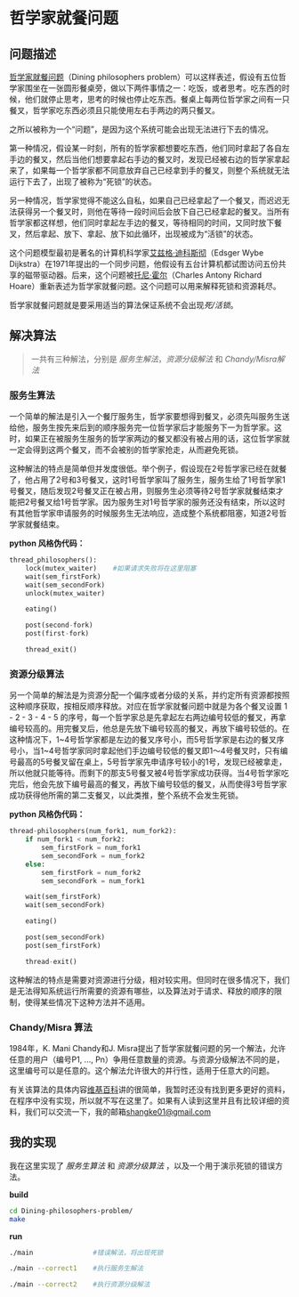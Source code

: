 # 哲学家就餐问题

## 问题描述

[哲学家就餐问题](https://zh.wikipedia.org/wiki/%E5%93%B2%E5%AD%A6%E5%AE%B6%E5%B0%B1%E9%A4%90%E9%97%AE%E9%A2%98)（Dining philosophers problem）可以这样表述，假设有五位哲学家围坐在一张圆形餐桌旁，做以下两件事情之一：吃饭，或者思考。吃东西的时候，他们就停止思考，思考的时候也停止吃东西。餐桌上每两位哲学家之间有一只餐叉，哲学家吃东西必须且只能使用左右手两边的两只餐叉。

之所以被称为一个“问题”，是因为这个系统可能会出现无法进行下去的情况。

第一种情况，假设某一时刻，所有的哲学家都想要吃东西，他们同时拿起了各自左手边的餐叉，然后当他们想要拿起右手边的餐叉时，发现已经被右边的哲学家拿起来了，如果每一个哲学家都不同意放弃自己已经拿到手的餐叉，则整个系统就无法运行下去了，出现了被称为“死锁”的状态。

另一种情况，哲学家觉得不能这么自私，如果自己已经拿起了一个餐叉，而迟迟无法获得另一个餐叉时，则他在等待一段时间后会放下自己已经拿起的餐叉。当所有哲学家都这样想，他们同时拿起左手边的餐叉，等待相同的时间，又同时放下餐叉，然后拿起、放下、拿起、放下如此循环，出现被成为“活锁”的状态。

这个问题模型最初是著名的计算机科学家[艾兹格·迪科斯彻](https://zh.wikipedia.org/wiki/%E8%89%BE%E5%85%B9%E6%A0%BC%C2%B7%E8%BF%AA%E7%A7%91%E6%96%AF%E5%BD%BB)（Edsger Wybe Dijkstra）在1971年提出的一个同步问题，他假设有五台计算机都试图访问五份共享的磁带驱动器。后来，这个问题被[托尼·霍尔](https://zh.wikipedia.org/wiki/%E6%89%98%E5%B0%BC%C2%B7%E9%9C%8D%E7%88%BE)（Charles Antony Richard Hoare）重新表述为哲学家就餐问题。这个问题可以用来解释死锁和资源耗尽。

哲学家就餐问题就是要采用适当的算法保证系统不会出现*死/活锁*。

## 解决算法

> 一共有三种解法，分别是 *服务生解法*，*资源分级解法* 和 *Chandy/Misra解法*

### 服务生算法

一个简单的解法是引入一个餐厅服务生，哲学家要想得到餐叉，必须先叫服务生送给他，服务生按先来后到的顺序服务完一位哲学家后才能服务下一为哲学家。这时，如果正在被服务生服务的哲学家两边的餐叉都没有被占用的话，这位哲学家就一定会得到这两个餐叉，而不会被别的哲学家抢走，从而避免死锁。

这种解法的特点是简单但并发度很低。举个例子，假设现在2号哲学家已经在就餐了，他占用了2号和3号餐叉，这时1号哲学家叫了服务生，服务生给了1号哲学家1号餐叉，随后发现2号餐叉正在被占用，则服务生必须等待2号哲学家就餐结束才能把2号餐叉给1号哲学家。因为服务生对1号哲学家的服务还没有结束，所以这时有其他哲学家申请服务的时候服务生无法响应，造成整个系统都阻塞，知道2号哲学家就餐结束。

**python 风格伪代码：**

```python
thread_philosophers():
    lock(mutex_waiter)    #如果请求失败将在这里阻塞
    wait(sem_firstFork)
    wait(sem_secondFork)
    unlock(mutex_waiter)

    eating()

    post(second-fork)
    post(first-fork)

    thread_exit()
```

### 资源分级算法

另一个简单的解法是为资源分配一个偏序或者分级的关系，并约定所有资源都按照这种顺序获取，按相反顺序释放。对应在哲学家就餐问题中就是为各个餐叉设置 1 - 2 - 3 - 4 - 5 的序号，每一个哲学家总是先拿起左右两边编号较低的餐叉，再拿编号较高的。用完餐叉后，他总是先放下编号较高的餐叉，再放下编号较低的。在这种情况下，1~4号哲学家都是左边的餐叉序号小，而5号哲学家是右边的餐叉序号小，当1~4号哲学家同时拿起他们手边编号较低的餐叉即1～4号餐叉时，只有编号最高的5号餐叉留在桌上，5号哲学家先申请序号较小的1号，发现已经被拿走，所以他就只能等待。而剩下的那支5号餐叉被4号哲学家成功获得。当4号哲学家吃完后，他会先放下编号最高的餐叉，再放下编号较低的餐叉，从而使得3号哲学家成功获得他所需的第二支餐叉，以此类推，整个系统不会发生死锁。

**python 风格伪代码：**

```python
thread-philosophers(num_fork1, num_fork2):
    if num_fork1 < num_fork2:
        sem_firstFork = num_fork1
        sem_secondFork = num_fork2
    else:
        sem_firstFork = num_fork2
        sem_secondFork = num_fork1

    wait(sem_firstFork)
    wait(sem_secondFork)

    eating()

    post(sem_secondFork)
    post(sem_firstFork)

    thread-exit()
```

这种解法的特点是需要对资源进行分级，相对较实用。但同时在很多情况下，我们是无法得知系统运行所需要的资源有哪些，以及算法对于请求、释放的顺序的限制，使得某些情况下这种方法并不适用。

### Chandy/Misra 算法

1984年，K. Mani Chandy和J. Misra提出了哲学家就餐问题的另一个解法，允许任意的用户（编号P1, ..., Pn）争用任意数量的资源。与资源分级解法不同的是，这里编号可以是任意的。这个解法允许很大的并行性，适用于任意大的问题。

有关该算法的具体内容[维基百科](https://zh.wikipedia.org/wiki/%E5%93%B2%E5%AD%A6%E5%AE%B6%E5%B0%B1%E9%A4%90%E9%97%AE%E9%A2%98)讲的很简单，我暂时还没有找到更多更好的资料，在程序中没有实现，所以就不写在这里了。如果有人读到这里并且有比较详细的资料，我们可以交流一下，我的邮箱<shangke01@gmail.com>

## 我的实现

我在这里实现了 *服务生算法* 和 *资源分级算法* ，以及一个用于演示死锁的错误方法。

**build**

```bash
cd Dining-philosophers-problem/
make
```

**run**

```bash
./main               #错误解法，将出现死锁

./main --correct1    #执行服务生解法

./main --correct2    #执行资源分级解法
```
